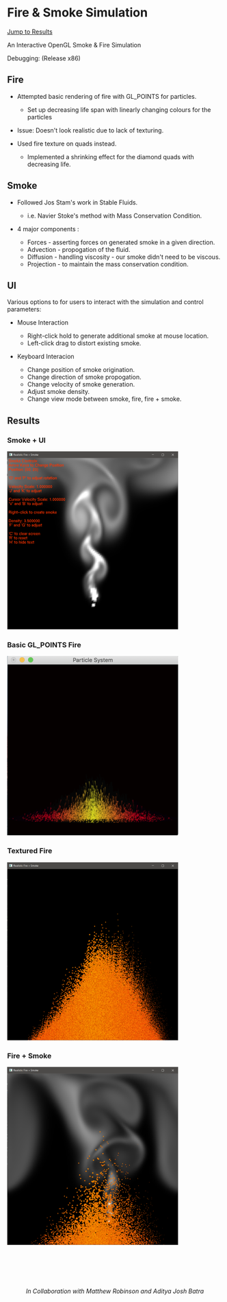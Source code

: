 # Fire & Smoke Simulation

[Jump to Results](#results)

An Interactive OpenGL Smoke & Fire Simulation

Debugging: (Release x86)


## Fire

* Attempted basic rendering of fire with GL_POINTS for particles.
    * Set up decreasing life span with linearly changing colours for the particles
* Issue: Doesn't look realistic due to lack of texturing.

* Used fire texture on quads instead.
    * Implemented a shrinking effect for the diamond quads with decreasing life.


## Smoke

* Followed Jos Stam's work in Stable Fluids.
    * i.e. Navier Stoke's method with Mass Conservation Condition.
    
* 4 major components :
    * Forces - asserting forces on generated smoke in a given direction.
    * Advection - propogation of the fluid.
    * Diffusion - handling viscosity - our smoke didn't need to be viscous.
    * Projection - to maintain the mass conservation condition.
    

## UI

Various options to for users to interact with the simulation and control parameters:

* Mouse Interaction
    * Right-click hold to generate additional smoke at mouse location.
    * Left-click drag to distort existing smoke.

* Keyboard Interacion
    * Change position of smoke origination.
    * Change direction of smoke propogation.
    * Change velocity of smoke generation.
    * Adjust smoke density.
    * Change view mode between smoke, fire, fire + smoke.



## Results

### Smoke + UI


![](RealisticFire/RealisticFire/images/smoke_render.png)


### Basic GL_POINTS Fire


![](RealisticFire/RealisticFire/images/points_fire.png)


### Textured Fire


![](RealisticFire/RealisticFire/images/textured_fire.png)



### Fire + Smoke


![](RealisticFire/RealisticFire/images/fire_and_smoke.png)

<br/>
<br/>
<br/>
<br/>

<p align="center"><i>In Collaboration with Matthew Robinson and Aditya Josh Batra</i></p>
